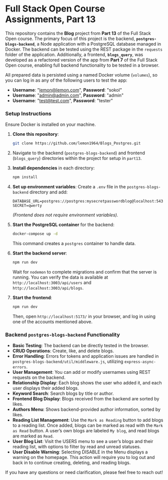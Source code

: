# Full Stack Open Course Assignments, Part 13

This repository contains the **Blog** project from **Part 13** of the Full Stack Open course. The primary focus of this project is the backend, **`postgres-blogs-backend`**, a Node application with a PostgreSQL database managed in Docker. The backend can be tested using the REST package in the `requests` folder of the application. Additionally, a frontend, **`blogs_query`**, was developed as a refactored version of the app from **Part 7** of the Full Stack Open course, enabling full backend functionality to be tested in a browser.

All prepared data is persisted using a named Docker volume (`volumes`), so you can log in as any of the following users to test the app:
- **Username**: "lemon@lemon.com", **Password**: "sokol"
- **Username**: "admin@admin.com", **Password**: "admin"
- **Username**: "test@test.com", **Password**: "tester"

### Setup Instructions

Ensure Docker is installed on your machine.

1. **Clone this repository**:
    ```sh
    git clone https://github.com/lemon1964/Blogs_Postgres.git
    ```
2. Navigate to the backend (`postgres-blogs-backend`) and frontend (`blogs_query`) directories within the project for setup in `part13`.

3. **Install dependencies** in each directory:
    ```sh
    npm install
    ```

4. **Set up environment variables**: Create a `.env` file in the `postgres-blogs-backend` directory and add:
    ```plaintext
    DATABASE_URL=postgres://postgres:mysecretpasswordblog@localhost:5434/postgres
    SECRET=qwerty
    ```
   _(Frontend does not require environment variables)._

5. **Start the PostgreSQL container** for the backend:
    ```sh
    docker-compose up -d
    ```
   This command creates a `postgres` container to handle data.

6. **Start the backend server**:
    ```sh
    npm run dev
    ```
   Wait for `nodemon` to complete migrations and confirm that the server is running. You can verify the data is available at `http://localhost:3003/api/users` and `http://localhost:3003/api/blogs`.

7. **Start the frontend**:
    ```sh
    npm run dev
    ```
   Then, open `http://localhost:5173/` in your browser, and log in using one of the accounts mentioned above.

### Backend `postgres-blogs-backend` Functionality

- **Basic Testing**: The backend can be directly tested in the browser.
- **CRUD Operations**: Create, like, and delete blogs.
- **Error Handling**: Errors for tokens and application issues are handled in `postgres-blogs-backend/util/middleware.js`, utilizing `express-async-errors`.
- **User Management**: You can add or modify usernames using REST requests on the backend.
- **Relationship Display**: Each blog shows the user who added it, and each user displays their added blogs.
- **Keyword Search**: Search blogs by title or author.
- **Frontend Blog Display**: Blogs received from the backend are sorted by likes.
- **Authors Menu**: Shows backend-provided author information, sorted by likes.
- **Reading List Management**: Use the `Mark as Reading` button to add blogs to a reading list. Once added, blogs can be marked as read with the `Mark as Read` button. A user’s own blogs are labeled `My blog`, and read blogs are marked as `Read`.
- **User Blog List**: Visit the USERS menu to see a user’s blogs and their reading list, with options to filter by read and unread statuses.
- **User Disable Warning**: Selecting DISABLE in the Menu displays a warning on the homepage. This action will require you to log out and back in to continue creating, deleting, and reading blogs.

If you have any questions or need clarification, please feel free to reach out!